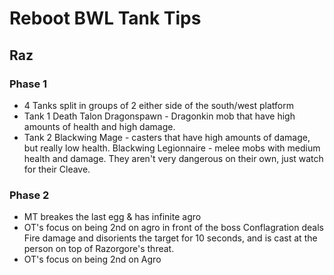 
# Reboot BWL Tank Tips

## Raz
### Phase 1
* 4 Tanks split in groups of 2 either side of the south/west platform
* Tank 1
Death Talon Dragonspawn - Dragonkin mob that have high amounts of health and high damage.
* Tank 2 
Blackwing Mage - casters that have high amounts of damage, but really low health.
Blackwing Legionnaire - melee mobs with medium health and damage. They aren't very dangerous on their own, just watch for their Cleave.
### Phase 2
* MT breakes the last egg & has infinite agro 
* OT's focus on being 2nd on agro in front of the boss
Conflagration deals Fire damage and disorients the target for 10 seconds, and is cast at the person on top of Razorgore's threat.
* OT's focus on being 2nd on Agro
